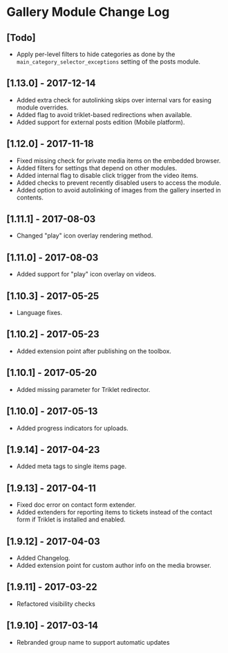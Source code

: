 
# Gallery Module Change Log

## [Todo]

- Apply per-level filters to hide categories as done by the `main_category_selector_exceptions`
  setting of the posts module.

## [1.13.0] - 2017-12-14

- Added extra check for autolinking skips over internal vars for easing module overrides.
- Added flag to avoid triklet-based redirections when available.
- Added support for external posts edition (Mobile platform).

## [1.12.0] - 2017-11-18

- Fixed missing check for private media items on the embedded browser.
- Added filters for settings that depend on other modules.
- Added internal flag to disable click trigger from the video items.
- Added checks to prevent recently disabled users to access the module.
- Added option to avoid autolinking of images from the gallery inserted in contents.

## [1.11.1] - 2017-08-03

- Changed "play" icon overlay rendering method.

## [1.11.0] - 2017-08-03

- Added support for "play" icon overlay on videos.

## [1.10.3] - 2017-05-25

- Language fixes.

## [1.10.2] - 2017-05-23

- Added extension point after publishing on the toolbox.

## [1.10.1] - 2017-05-20

- Added missing parameter for Triklet redirector.

## [1.10.0] - 2017-05-13

- Added progress indicators for uploads.

## [1.9.14] - 2017-04-23

- Added meta tags to single items page.

## [1.9.13] - 2017-04-11

- Fixed doc error on contact form extender.
- Added extenders for reporting items to tickets instead of the contact form
  if Triklet is installed and enabled.

## [1.9.12] - 2017-04-03

- Added Changelog.
- Added extension point for custom author info on the media browser.

## [1.9.11] - 2017-03-22

- Refactored visibility checks

## [1.9.10] - 2017-03-14

- Rebranded group name to support automatic updates

